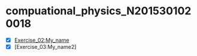 # compuational_physics_N2015301020018
- [x] [Exercise_02:My_name](https://github.com/zhangsheng999/My_name/blob/master/My_name.py	)
- [x] [Exercise_03:My_name2]
